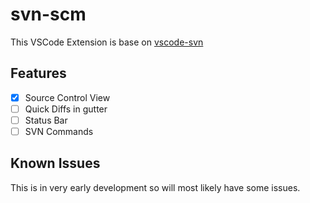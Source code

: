 # svn-scm

This VSCode Extension is base on [vscode-svn](https://github.com/INesterov/vscode-svn)

## Features

- [x] Source Control View
- [ ] Quick Diffs in gutter
- [ ] Status Bar
- [ ] SVN Commands

## Known Issues

This is in very early development so will most likely have some issues.

